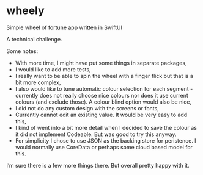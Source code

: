 # wheely
Simple wheel of fortune app written in SwiftUI

A technical challenge.

Some notes:
* With more time, I might have put some things in separate packages,
* I would like to add more tests,
* I really want to be able to spin the wheel with a finger flick but that is a bit more complex,
* I also would like to tune automatic colour selection for each segment - currently does not really choose nice colours nor does it use current colours (and exclude those). A colour blind option would also be nice,
* I did not do any custom design with the screens or fonts,
* Currently cannot edit an existing value. It would be very easy to add this,
* I kind of went into a bit more detail when I decided to save the colour as it did not implement Codeable. But was good to try this anyway.
* For simplicity I chose to use JSON as the backing store for peristence. I would normally use CoreData or perhaps some cloud based model for this.

I’m sure there is a few more things there. But overall pretty happy with it. 
